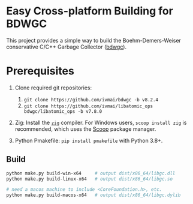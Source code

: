# Easy Cross-platform Building for BDWGC

This project provides a simple way to build the Boehm-Demers-Weiser conservative C/C++ Garbage Collector ([bdwgc](https://github.com/ivmai/bdwgc)).

# Prerequisites

1. Clone required git repositories:
   1. `git clone https://github.com/ivmai/bdwgc -b v8.2.4`
   2. `git clone https://github.com/ivmai/libatomic_ops bdwgc/libatomic_ops -b v7.8.0`

2. Zig: Install the [`zig`](https://author.ciweimao.com/#navid-homepage) compiler. For Windows users, `scoop install zig` is recommended, which uses the [Scoop](https://scoop.sh/) package manager.

3. Python Pmakefile: `pip install pmakefile` with Python 3.8+.

## Build

```bash
python make.py build-win-x64     # output dist/x86_64/libgc.dll
python make.py build-linux-x64   # output dist/x86_64/libgc.so

# need a macos machine to include <CoreFoundation.h>, etc.
python make.py build-macos-x64   # output dist/x86_64/libgc.dylib
```
